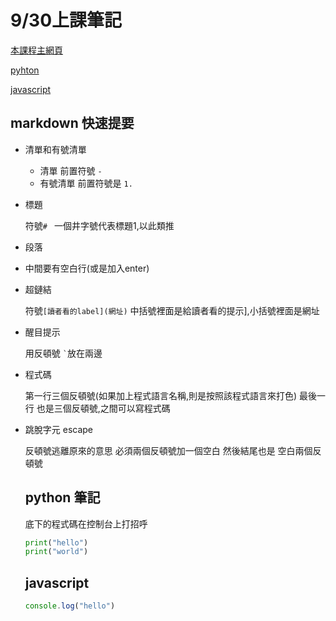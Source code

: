 # 9/30上課筆記

[本課程主網頁](https://elearning.nkust.edu.tw/moocs/#/learning/10110583)

[pyhton](#python-筆記)

[javascript](#javascript)

## markdown 快速提要

- 清單和有號清單

  - 清單 前置符號 `- `
  - 有號清單 前置符號是 `1. `

- 標題
  
  符號`# ` 一個井字號代表標題1,以此類推

- 段落

- 中間要有空白行(或是加入enter)

- 超鏈結

  符號`[讀者看的label](網址)` 中括號裡面是給讀者看的提示],小括號裡面是網址

- 醒目提示
  
  用反頓號 `` ` ``放在兩邊
- 程式碼
  
  第一行三個反頓號(如果加上程式語言名稱,則是按照該程式語言來打色) 最後一行 也是三個反頓號,之間可以寫程式碼

- 跳脫字元 escape

  反頓號逃離原來的意思 必須兩個反頓號加一個空白 然後結尾也是 空白兩個反頓號


  ## python 筆記
  
  底下的程式碼在控制台上打招呼
  ```python
  print("hello")
  print("world")
  ```
  
  ## javascript
  ```javascript
  console.log("hello")
  ```
